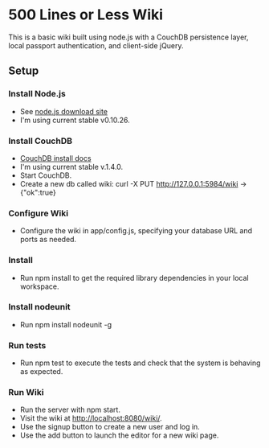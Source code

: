 # 500 Lines or Less Wiki #

This is a basic wiki built using node.js with a CouchDB persistence layer, local passport authentication, and client-side jQuery.

## Setup ##

### Install Node.js ###
* See [node.js download site](http://nodejs.org/download/)
* I'm using current stable v0.10.26.

### Install CouchDB ###
* [CouchDB install docs](http://docs.couchdb.org/en/latest/install/index.html)
* I'm using current stable v.1.4.0.
* Start CouchDB.
* Create a new db called wiki:
  curl -X PUT http://127.0.0.1:5984/wiki -> {"ok":true}

### Configure Wiki ###
* Configure the wiki in app/config.js, specifying your database URL and ports as needed.

### Install ###
* Run npm install to get the required library dependencies in your local workspace.

### Install nodeunit ###
* Run npm install nodeunit -g

### Run tests ###
* Run npm test to execute the tests and check that the system is behaving as expected.

### Run Wiki ###
* Run the server with npm start.
* Visit the wiki at [http://localhost:8080/wiki/](http://localhost:8080/wiki/).
* Use the signup button to create a new user and log in.
* Use the add button to launch the editor for a new wiki page.
